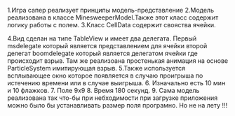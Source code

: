 1.Игра сапер реализует принципы модель-представление
2.Модель реализована в классе MinesweeperModel.Также этот класс содержит логику работы с полем.
3.Класс CellData содержит свояства ячейки.

4.Вид сделан на типе TableView и имеет два делегата.
Первый msdelegate который является представлением для ячейки
второй делегат boomdelegate который является делегатом ячейки где происходит взрыв. 
Там же реализоана простенькая анимация на основе ParticleSystem имитирующая взрыв.
5.Также используется всплывающее окно которое появляется в случаю проигрыша по истечению времени или в случае выигрыша.
6. Изначально есть 10 мин и 10 флажков.
7. Поле 9х9
8. Время 180 секунд.
9. Сама модель реализована так что-бы при небходимости при загрузке приложения можно было бы устанавливать размер поля програмно.
Но не на лету !!!
